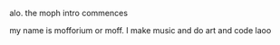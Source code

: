 alo.            the moph intro commences

my name is mofforium or moff. I make music and do art and code laoo
